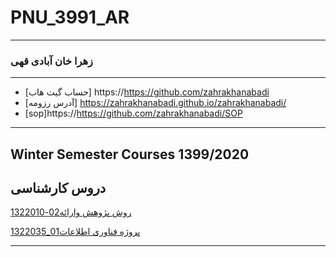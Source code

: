 # PNU_3991_AR
----------
### زهرا خان آبادی قهی

---
- [حساب گیت هاب] https://https://github.com/zahrakhanabadi
- [آدرس رزومه] https://zahrakhanabadi.github.io/zahrakhanabadi/
- [sop]https://https://github.com/zahrakhanabadi/SOP


-------------------
## Winter Semester Courses 1399/2020

## دروس کارشناسی

[روش پژوهش وارائه02-1322010](https://github.com/AliRazavi-edu/PNU_3991/tree/master/_BSc/ResearchAndPresentationMethods)

[پروژه فناوری اطلاعات01_1322035](https://github.com/AliRazavi-edu/PNU_3991/tree/master/_BSc/Project/1322035_01)

-----------------

